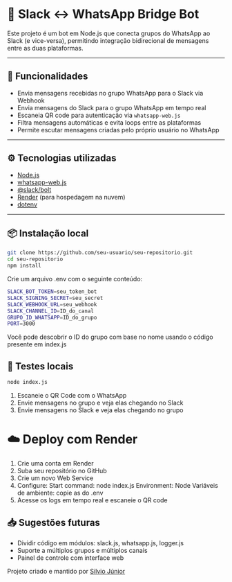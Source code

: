 # 🤖 Slack ↔ WhatsApp Bridge Bot

Este projeto é um bot em Node.js que conecta grupos do WhatsApp ao Slack (e vice-versa), permitindo integração bidirecional de mensagens entre as duas plataformas.

---

## 🚀 Funcionalidades

- Envia mensagens recebidas no grupo WhatsApp para o Slack via Webhook
- Envia mensagens do Slack para o grupo WhatsApp em tempo real
- Escaneia QR code para autenticação via `whatsapp-web.js`
- Filtra mensagens automáticas e evita loops entre as plataformas
- Permite escutar mensagens criadas pelo próprio usuário no WhatsApp

---

## ⚙️ Tecnologias utilizadas

- [Node.js](https://nodejs.org/)
- [whatsapp-web.js](https://github.com/pedroslopez/whatsapp-web.js)
- [@slack/bolt](https://slack.dev/bolt-js)
- [Render](https://render.com/) (para hospedagem na nuvem)
- [dotenv](https://www.npmjs.com/package/dotenv)

---

## 📦 Instalação local

```bash
git clone https://github.com/seu-usuario/seu-repositorio.git
cd seu-repositorio
npm install
```

Crie um arquivo .env com o seguinte conteúdo:
```bash
SLACK_BOT_TOKEN=seu_token_bot
SLACK_SIGNING_SECRET=seu_secret
SLACK_WEBHOOK_URL=seu_webhook
SLACK_CHANNEL_ID=ID_do_canal
GRUPO_ID_WHATSAPP=ID_do_grupo
PORT=3000
```

Você pode descobrir o ID do grupo com base no nome usando o código presente em index.js

## 🧪 Testes locais
```bash
node index.js
```
1. Escaneie o QR Code com o WhatsApp
2. Envie mensagens no grupo e veja elas chegando no Slack
3. Envie mensagens no Slack e veja elas chegando no grupo

# ☁️ Deploy com Render
1. Crie uma conta em Render
2. Suba seu repositório no GitHub
3. Crie um novo Web Service
4. Configure:
   Start command: node index.js
   Environment: Node
   Variáveis de ambiente: copie as do .env
5. Acesse os logs em tempo real e escaneie o QR code

## 📥 Sugestões futuras
- Dividir código em módulos: slack.js, whatsapp.js, logger.js
- Suporte a múltiplos grupos e múltiplos canais
- Painel de controle com interface web

Projeto criado e mantido por [Silvio Júnior](https://github.com/silviojr95/)

